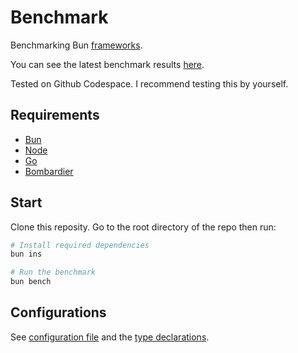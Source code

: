 # Benchmark
Benchmarking Bun [frameworks](/src).

You can see the latest benchmark results [here](/results/index.md).

Tested on Github Codespace. I recommend testing this by yourself.

## Requirements
- [Bun](https://bun.sh)
- [Node](https://nodejs.org)
- [Go](https://go.dev/dl)
- [Bombardier](https://github.com/codesenberg/bombardier)

## Start
Clone this reposity. Go to the root directory of the repo then run:
```bash
# Install required dependencies
bun ins

# Run the benchmark
bun bench
```

## Configurations
See [configuration file](/config.json) and the [type declarations](/lib/types.ts). 